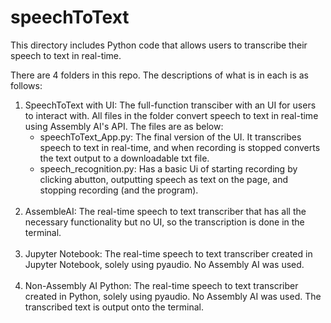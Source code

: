 # speechToText
This directory includes Python code that allows users to transcribe their speech to text in real-time.

There are 4 folders in this repo. The descriptions of what is in each is as follows:
<br>
<ol>
  <li>
    SpeechToText with UI: The full-function transciber with an UI for users to interact with. All files in the folder convert speech to text in real-time using Assembly AI's API. The files are as below: 
    <ul>
      <li> speechToText_App.py: The final version of the UI. It transcribes speech to text in real-time, and when recording is stopped converts the text output to a downloadable txt file. <br></li>
      <li> speech_recognition.py: Has a basic Ui of starting recording by clicking abutton, outputting speech as text on the page, and stopping recording (and the program). <br> </li>
    </ul>
  </li><br>
  <li>AssembleAI: The real-time speech to text transcriber that has all the necessary functionality but no UI, so the transcription is done in the terminal. </li><br>
  <li> Jupyter Notebook: The real-time speech to text transcriber created in Jupyter Notebook, solely using pyaudio. No Assembly AI was used. </li><br>
  <li> Non-Assembly AI Python: The real-time speech to text transcriber created in Python, solely using pyaudio. No Assembly AI was used. The transcribed text is output onto the terminal.</li><br>
</ol>
